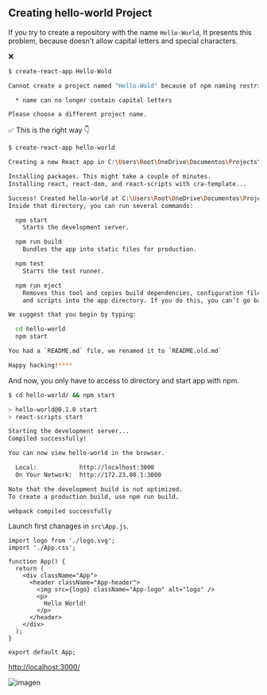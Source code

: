 ## Creating hello-world Project

If you try to create a repository with the name `Hello-World`, It presents this problem, because doesn't allow capital letters and special characters.

❌

```bash
$ create-react-app Hello-Wold

Cannot create a project named "Hello-Wold" because of npm naming restrictions:

  * name can no longer contain capital letters

Please choose a different project name.
```

✅ This is the right way 👇


```bash
$ create-react-app hello-world

Creating a new React app in C:\Users\Root\OneDrive\Documentos\Projects\Repositories\Learning-ReactJS\Projects\hello-world.

Installing packages. This might take a couple of minutes.
Installing react, react-dom, and react-scripts with cra-template...

Success! Created hello-world at C:\Users\Root\OneDrive\Documentos\Projects\Repositories\Learning-ReactJS\Projects\hello-world
Inside that directory, you can run several commands:

  npm start
    Starts the development server.

  npm run build
    Bundles the app into static files for production.

  npm test
    Starts the test runner.

  npm run eject
    Removes this tool and copies build dependencies, configuration files
    and scripts into the app directory. If you do this, you can’t go back!

We suggest that you begin by typing:

  cd hello-world
  npm start

You had a `README.md` file, we renamed it to `README.old.md`

Happy hacking!****
```

And now, you only have to access to directory and start app with npm.

```bash
$ cd hello-world/ && npm start

> hello-world@0.1.0 start
> react-scripts start

Starting the development server...
Compiled successfully!

You can now view hello-world in the browser.

  Local:            http://localhost:3000
  On Your Network:  http://172.23.80.1:3000

Note that the development build is not optimized.
To create a production build, use npm run build.

webpack compiled successfully
```

Launch first chanages in `src\App.js`.

```JS
import logo from './logo.svg';
import './App.css';

function App() {
  return (
    <div className="App">
      <header className="App-header">
        <img src={logo} className="App-logo" alt="logo" />
        <p>
          Hello World!
        </p>
      </header>
    </div>
  );
}

export default App;
```

[http://localhost:3000/](http://localhost:3000/)

![imagen](https://user-images.githubusercontent.com/7296281/189244390-3db0dc17-f0c1-4fa3-9de7-05d8c1caf30c.png)
